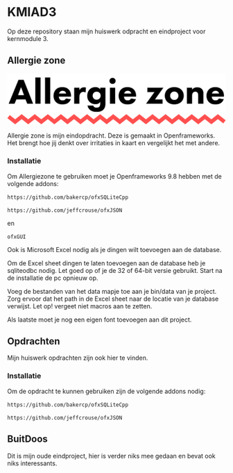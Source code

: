# KMIAD3
Op deze repository staan mijn huiswerk odpracht en eindproject voor kernmodule 3.

## Allergie zone
![AllergieZone](Logo.png "AllergieZone")

Allergie zone is mijn eindopdracht. Deze is gemaakt in Openframeworks. 
Het brengt hoe jij denkt over irritaties in kaart en vergelijkt het met andere.
### Installatie

Om Allergiezone te gebruiken moet je Openframeworks 9.8 hebben met de volgende addons:

```
https://github.com/bakercp/ofxSQLiteCpp
```
```
https://github.com/jeffcrouse/ofxJSON
```
en

```
ofxGUI
```
Ook is Microsoft Excel nodig als je dingen wilt toevoegen aan de database.

Om de Excel sheet dingen te laten toevoegen aan de database heb je sqliteodbc nodig. 
Let goed op of je de 32 of 64-bit versie gebruikt. Start na de installatie de pc opnieuw op.

Voeg de bestanden van het data mapje toe aan je bin/data van je project. Zorg ervoor dat het path in de Excel sheet
naar de locatie van je database verwijst. Let op! vergeet niet macros aan te zetten.

Als laatste moet je nog een eigen font toevoegen aan dit project. 

## Opdrachten

Mijn huiswerk opdrachten zijn ook hier te vinden.

### Installatie

Om de opdracht te kunnen gebruiken zijn de volgende addons nodig:
```
https://github.com/bakercp/ofxSQLiteCpp
```
```
https://github.com/jeffcrouse/ofxJSON
```
## BuitDoos
Dit is mijn oude eindproject, hier is verder niks mee gedaan en bevat ook niks interessants. 




